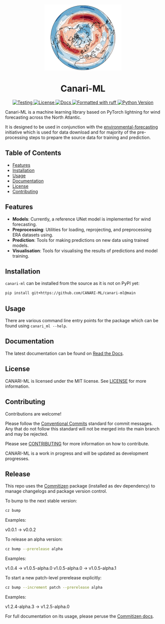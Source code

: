 <p align="center">
  <img src="docs/assets/images/canari-hero-image.png" alt="Canari-ML Image" width="250" height="212">
</p>

<h1 align="center">Canari-ML</h1>

<p align="center">
  <a href="https://github.com/canari-ml/canari-ml/actions/workflows/test.yaml?query=branch%3Amain">
    <img src="https://github.com/canari-ml/canari-ml/actions/workflows/test.yaml/badge.svg?branch=main" alt="Testing">
  </a>
  <a href="https://opensource.org/licenses/MIT">
    <img src="https://img.shields.io/badge/License-MIT-blue.svg" alt="License">
  </a>
  <a href="https://canari-ml.readthedocs.io/">
    <img src="https://img.shields.io/badge/docs-canari--ml.io-green" alt="Docs">
  </a>
  <a href="https://github.com/astral-sh/ruff">
    <img src="https://img.shields.io/badge/code%20style-ruff-000000.svg" alt="Formatted with ruff">
  </a>
  <a href="https://www.python.org/">
    <img src="https://img.shields.io/badge/python-3.11-blue" alt="Python Version">
  </a>
</p>

Canari-ML is a machine learning library based on PyTorch lightning for wind forecasting across the North Atlantic.

It is designed to be used in conjunction with the [environmental-forecasting](http://github.com/environmental-forecasting/) initiative which is used for data download and for majority of the pre-processing steps to prepare the source data for training and prediction.

## Table of Contents

- [Features](#features)
- [Installation](#installation)
- [Usage](#usage)
- [Documentation](#documentation)
- [License](#license)
- [Contributing](#contributing)

## Features

- **Models**: Currently, a reference UNet model is implemented for wind forecasting.
- **Preprocessing**: Utilities for loading, reprojecting, and preprocessing ERA datasets using.
- **Prediction**: Tools for making predictions on new data using trained models.
- **Visualisation**: Tools for visualising the results of predictions and model training.

## Installation

`canari-ml` can be installed from the source as it is not on PyPI yet:

```bash
pip install git+https://github.com/CANARI-ML/canari-ml@main
```

## Usage

There are various command line entry points for the package which can be found using `canari_ml --help`.

## Documentation

The latest documentation can be found on [Read the Docs](https://canari-ml.readthedocs.io).

## License

CANARI-ML is licensed under the MIT license. See [LICENSE](https://github.com/CANARI-ML/canari-ml/blob/main/LICENSE) for more information.

## Contributing

Contributions are welcome!

Please follow the [Conventional Commits](https://www.conventionalcommits.org/en/v1.0.0/) standard for commit messages. Any that do not follow this standard will not be merged into the main branch and may be rejected.

Please see [CONTRIBUTING](https://github.com/CANARI-ML/canari-ml/blob/main/CONTRIBUTING.md) for more information on how to contribute.

CANARI-ML is a work in progress and will be updated as development progresses.

## Release

This repo uses the [Commitizen](https://commitizen-tools.github.io/commitizen/) package (installed as dev dependency) to manage changelogs and package version control.

To bump to the next stable version:

```bash
cz bump
```

Examples:

v0.0.1 → v0.0.2

To release an alpha version:

```bash
cz bump --prerelease alpha
```

Examples:

v1.0.4 → v1.0.5-alpha.0
v1.0.5-alpha.0 → v1.0.5-alpha.1

To start a new patch-level prerelease explicitly:

```bash
cz bump --increment patch --prerelease alpha
```

Examples:

v1.2.4-alpha.3 → v1.2.5-alpha.0

For full documentation on its usage, please peruse the [Commitizen docs](https://commitizen-tools.github.io/commitizen/commands/bump/).